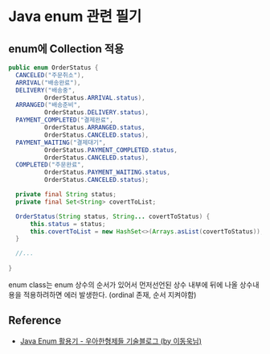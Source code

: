 # Java enum 관련 필기

## enum에 Collection 적용

```java
public enum OrderStatus {
  CANCELED("주문취소"),
  ARRIVAL("배송완료"),
  DELIVERY("배송중",
          OrderStatus.ARRIVAL.status),
  ARRANGED("배송준비",
          OrderStatus.DELIVERY.status),
  PAYMENT_COMPLETED("결제완료",
          OrderStatus.ARRANGED.status,
          OrderStatus.CANCELED.status),
  PAYMENT_WAITING("결제대기",
          OrderStatus.PAYMENT_COMPLETED.status,
          OrderStatus.CANCELED.status),
  COMPLETED("주문완료",
          OrderStatus.PAYMENT_WAITING.status,
          OrderStatus.CANCELED.status);

  private final String status;
  private final Set<String> covertToList;

  OrderStatus(String status, String... covertToStatus) {
      this.status = status;
      this.covertToList = new HashSet<>(Arrays.asList(covertToStatus));
  }

  //...
  
}
```
enum class는 enum 상수의 순서가 있어서 먼저선언된 상수 내부에 뒤에 나올 상수내용을 적용하려하면 에러 발생한다.
(ordinal 존재, 순서 지켜야함)

## Reference

- [Java Enum 활용기 - 우아한형제들 기술블로그 (by 이동욱님)](https://techblog.woowahan.com/2527/)